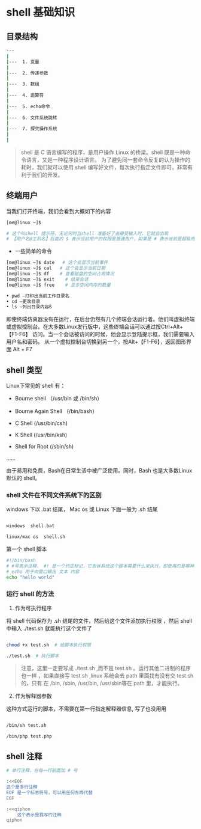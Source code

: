 # shell 基础知识

## 目录结构

```sh
---
|
|---  1. 变量
|
|---  2. 传递参数
|
|---  3. 数组
|
|---  4. 运算符
|
|---  5. echo命令
|
|---  6. 文件系统跳转
|
|---  7. 探究操作系统
|
|

```

> shell 是 C 语言编写的程序，是用户操作 Linux 的桥梁。shell 既是一种命令语言，又是一种程序设计语言。
为了避免同一套命令反复的认为操作的耗时，我们就可以使用 shell 编写好文件，每次执行指定文件即可，非常有利于我们的开发。

## 终端用户

当我们打开终端，我们会看到大概如下的内容

```sh
[me@linux ~]$

# 这个叫shell 提示符，无论何时当shell 准备好了去接受输入时，它就会出现
# 【用户名@主机名】后面的 $ 表示当前用户的权限是普通用户，如果是 # 表示当前是超级用户

```
- 一些简单的命令

```sh
[me@linux ~]$ date   # 这个会显示当前事件
[me@linux ~]$ cal   # 这个会显示当前日期
[me@linux ~]$ df    # 查看磁盘的空间占用情况
[me@linux ~]$ exit    # 结束会话
[me@linux ~]$ free    # 显示空闲内存的数量

• pwd —打印出当前工作目录名
• cd —更改目录
• ls —列出目录内容ß

```

即使终端仿真器没有在运行，在后台仍然有几个终端会话运行着。他们叫虚拟终端或虚拟控制台。在大多数Linux发行版中，这些终端会话可以通过按Ctrl+Alt+【F1-F6】
访问。当一个会话被访问的时候，他会显示登陆提示框，我们需要输入用户名和密码。
从一个虚拟控制台切换到另一个，按Alt+【F1-F6】，返回图形界面 Alt + F7

## shell 类型

Linux下常见的 shell 有：

- Bourne shell （/usr/bin 或 /bin/sh）

- Bourne Again Shell （/bin/bash）

- C Shell  (/usr/bin/csh)

- K Shell  (/usr/bin/ksh)

- Shell for Root  (/sbin/sh)

......

由于易用和免费，Bash在日常生活中被广泛使用。同时，Bash 也是大多数Linux 默认的 shell。

### shell 文件在不同文件系统下的区别

windows 下以 .bat 结尾， Mac os 或 Linux 下面一般为 .sh 结尾

```sh

windows  shell.bat

linux/mac os  shell.sh

```

第一个 shell 脚本

```sh 
#!/bin/bash
# #号表示注释， #! 是一个约定标记，它告诉系统这个脚本需要什么来执行，即使用的是哪种类型的shell
# echo 用于向窗口输出 文本 内容
echo "hello world"

```

### 运行 shell 的方法

1. 作为可执行程序

将 shell 代码保存为 .sh 结尾的文件，然后给这个文件添加执行权限 ，然后 shell 中输入 ./test.sh 就能执行这个文件了

```bash

chmod +x test.sh  # 给脚本执行权限

./test.sh  # 执行脚本

```

> 注意，这里一定要写成 ./test.sh ,而不是 test.sh 。运行其他二进制的程序也一样 ，如果直接写 test.sh ,linux 系统会去 path 里面找有没有交 test.sh 的，只有 在 /bin, /sbin, /usr/bin, /usr/sbin等在 path 里，才能执行。

2. 作为解释器参数

这种方式运行的脚本，不需要在第一行指定解释器信息, 写了也没用用

```sh

/bin/sh test.sh

/bin/php test.php

```

## shell 注释

```sh
# 单行注释，在每一行前面加 # 号

:<<EOF
这个是多行注释
EOF 是一个标志符号，可以用任何东西代替
EOF

:<<qiphon
    这个表示是我写的注释
qiphon

```